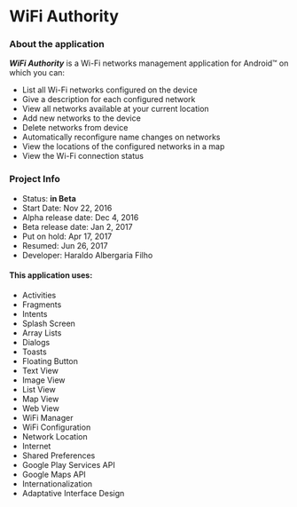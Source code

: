 # **WiFi Authority**

### About the application

**_WiFi Authority_** is a Wi-Fi networks management application for Android™ on which you can:

- List all Wi-Fi networks configured on the device
- Give a description for each configured network
- View all networks available at your current location
- Add new networks to the device
- Delete networks from device
- Automatically reconfigure name changes on networks
- View the locations of the configured networks in a map
- View the Wi-Fi connection status

### Project Info

- Status: **in Beta**
- Start Date: Nov 22, 2016
- Alpha release date: Dec 4, 2016
- Beta release date: Jan 2, 2017
- Put on hold: Apr 17, 2017
- Resumed: Jun 26, 2017
- Developer: Haraldo Albergaria Filho

#### This application uses:

- Activities
- Fragments
- Intents
- Splash Screen
- Array Lists
- Dialogs
- Toasts
- Floating Button
- Text View
- Image View
- List View
- Map View
- Web View
- WiFi Manager
- WiFi Configuration
- Network Location
- Internet
- Shared Preferences
- Google Play Services API
- Google Maps API
- Internationalization
- Adaptative Interface Design

####
